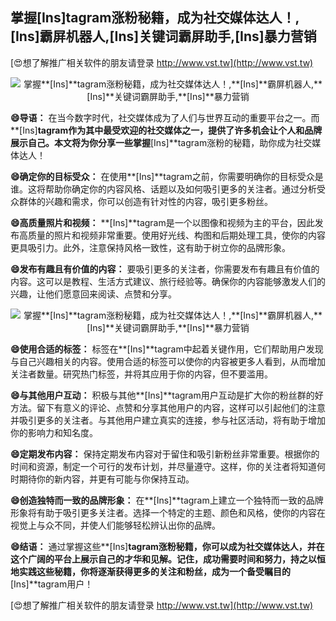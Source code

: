 ## **掌握**[Ins]**tagram涨粉秘籍，成为社交媒体达人！,**[Ins]**霸屏机器人,**[Ins]**关键词霸屏助手,**[Ins]**暴力营销**

[😍想了解推广相关软件的朋友请登录 http://www.vst.tw](http://www.vst.tw)

 <center><img src="https://vst.tw/MP4/tuiguang/png/6.png" alt="掌握**[Ins]**tagram涨粉秘籍，成为社交媒体达人！,**[Ins]**霸屏机器人,**[Ins]**关键词霸屏助手,**[Ins]**暴力营销"></center>

**😄导语：**
在当今数字时代，社交媒体成为了人们与世界互动的重要平台之一。而**[Ins]**tagram作为其中最受欢迎的社交媒体之一，提供了许多机会让个人和品牌展示自己。本文将为你分享一些掌握**[Ins]**tagram涨粉的秘籍，助你成为社交媒体达人！

**😄确定你的目标受众：**
在使用**[Ins]**tagram之前，你需要明确你的目标受众是谁。这将帮助你确定你的内容风格、话题以及如何吸引更多的关注者。通过分析受众群体的兴趣和需求，你可以创造有针对性的内容，吸引更多粉丝。

**😄高质量照片和视频：**
**[Ins]**tagram是一个以图像和视频为主的平台，因此发布高质量的照片和视频非常重要。使用好光线、构图和后期处理工具，使你的内容更具吸引力。此外，注意保持风格一致性，这有助于树立你的品牌形象。

**😄发布有趣且有价值的内容：**
要吸引更多的关注者，你需要发布有趣且有价值的内容。这可以是教程、生活方式建议、旅行经验等。确保你的内容能够激发人们的兴趣，让他们愿意回来阅读、点赞和分享。

 <center><img src="https://vst.tw/MP4/tuiguang/png/2.png" alt="掌握**[Ins]**tagram涨粉秘籍，成为社交媒体达人！,**[Ins]**霸屏机器人,**[Ins]**关键词霸屏助手,**[Ins]**暴力营销"></center>

**😄使用合适的标签：**
标签在**[Ins]**tagram中起着关键作用，它们帮助用户发现与自己兴趣相关的内容。使用合适的标签可以使你的内容被更多人看到，从而增加关注者数量。研究热门标签，并将其应用于你的内容，但不要滥用。

**😄与其他用户互动：**
积极与其他**[Ins]**tagram用户互动是扩大你的粉丝群的好方法。留下有意义的评论、点赞和分享其他用户的内容，这样可以引起他们的注意并吸引更多的关注者。与其他用户建立真实的连接，参与社区活动，将有助于增加你的影响力和知名度。

**😄定期发布内容：**
保持定期发布内容对于留住和吸引新粉丝非常重要。根据你的时间和资源，制定一个可行的发布计划，并尽量遵守。这样，你的关注者将知道何时期待你的新内容，并更有可能与你保持互动。

**😄创造独特而一致的品牌形象：**
在**[Ins]**tagram上建立一个独特而一致的品牌形象将有助于吸引更多关注者。选择一个特定的主题、颜色和风格，使你的内容在视觉上与众不同，并使人们能够轻松辨认出你的品牌。

**😄结语：**
通过掌握这些**[Ins]**tagram涨粉秘籍，你可以成为社交媒体达人，并在这个广阔的平台上展示自己的才华和见解。记住，成功需要时间和努力，持之以恒地实践这些秘籍，你将逐渐获得更多的关注和粉丝，成为一个备受瞩目的**[Ins]**tagram用户！

[😍想了解推广相关软件的朋友请登录 http://www.vst.tw](http://www.vst.tw)



